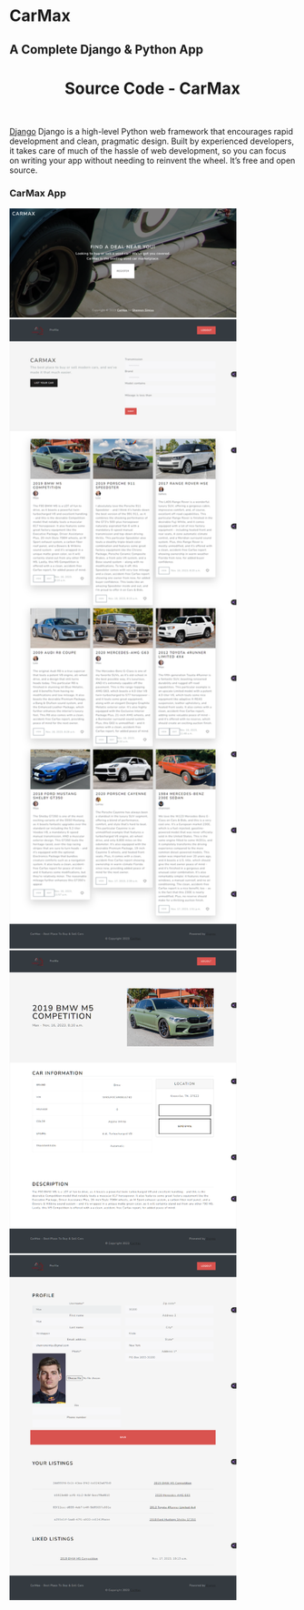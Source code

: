 # CarMax
## A Complete Django & Python App

<h1 align="center">Source Code - CarMax</h1>

<br>

<a href="https://www.djangoproject.com/">Django</a> Django is a high-level Python web framework that encourages rapid development and clean, pragmatic design. Built by experienced developers, it takes care of much of the hassle of web development, so you can focus on writing your app without needing to reinvent the wheel. It’s free and open source.

### CarMax App
<div>
<img src="https://github.com/shansim/CarMax/blob/main/previews/main_page.png" alt="feed example" width="400">
<img src="https://github.com/shansim/CarMax/blob/main/previews/home_page.png" alt="feed example" width="400">
<img src="https://github.com/shansim/CarMax/blob/main/previews/view_page.png" alt="feed example" width="400">
<img src="https://github.com/shansim/CarMax/blob/main/previews/profile_page.png" alt="feed example" width="400">
</div>
